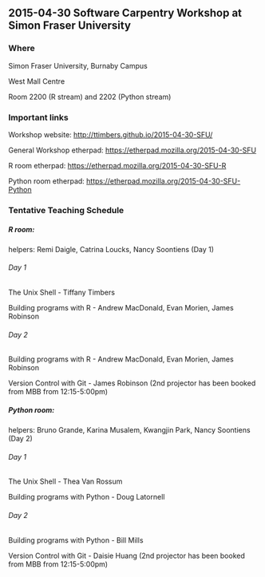 ## 2015-04-30 Software Carpentry Workshop at Simon Fraser University

### Where
Simon Fraser University, Burnaby Campus

West Mall Centre
 
Room 2200 (R stream) and 2202 (Python stream) 

### Important links

Workshop website: http://ttimbers.github.io/2015-04-30-SFU/

General Workshop etherpad: https://etherpad.mozilla.org/2015-04-30-SFU

R room etherpad: https://etherpad.mozilla.org/2015-04-30-SFU-R

Python room etherpad: https://etherpad.mozilla.org/2015-04-30-SFU-Python

### Tentative Teaching Schedule

##### R room:
helpers: Remi Daigle, Catrina Loucks, Nancy Soontiens (Day 1)

###### Day 1
The Unix Shell  - Tiffany Timbers	

Building programs with R - Andrew MacDonald, Evan Morien, James Robinson

###### Day 2
Building programs with R  - Andrew MacDonald, Evan Morien, James Robinson

Version Control with Git - James Robinson (2nd projector has been booked from MBB from 12:15-5:00pm)




##### Python room:
helpers: Bruno Grande, Karina Musalem, Kwangjin Park, Nancy Soontiens (Day 2)

###### Day 1

The Unix Shell  - Thea Van Rossum

Building programs with Python - Doug Latornell

###### Day 2
Building programs with Python - Bill Mills

Version Control with Git - Daisie Huang (2nd projector has been booked from MBB from 12:15-5:00pm)


